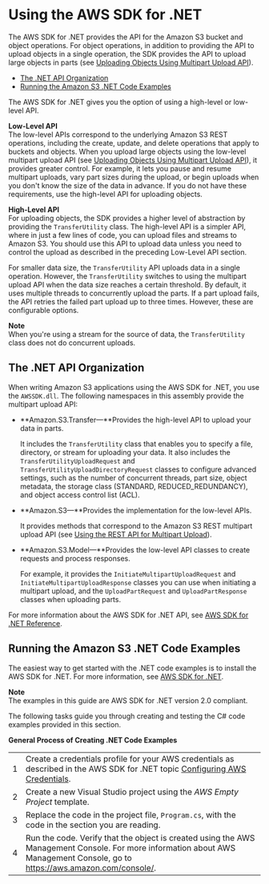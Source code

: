 # Using the AWS SDK for \.NET<a name="UsingTheMPDotNetAPI"></a>

The AWS SDK for \.NET provides the API for the Amazon S3 bucket and object operations\. For object operations, in addition to providing the API to upload objects in a single operation, the SDK provides the API to upload large objects in parts \(see [Uploading Objects Using Multipart Upload API](uploadobjusingmpu.md)\)\. 


+ [The \.NET API Organization](#DotNetAPIOrg)
+ [Running the Amazon S3 \.NET Code Examples](#TestingDotNetApiSamples)

The AWS SDK for \.NET gives you the option of using a high\-level or low\-level API\. 

**Low\-Level API**  
The low\-level APIs correspond to the underlying Amazon S3 REST operations, including the create, update, and delete operations that apply to buckets and objects\. When you upload large objects using the low\-level multipart upload API \(see [Uploading Objects Using Multipart Upload API](uploadobjusingmpu.md)\), it provides greater control\. For example, it lets you pause and resume multipart uploads, vary part sizes during the upload, or begin uploads when you don't know the size of the data in advance\. If you do not have these requirements, use the high\-level API for uploading objects\.

**High\-Level API**  
For uploading objects, the SDK provides a higher level of abstraction by providing the `TransferUtility` class\. The high\-level API is a simpler API, where in just a few lines of code, you can upload files and streams to Amazon S3\. You should use this API to upload data unless you need to control the upload as described in the preceding Low\-Level API section\.

For smaller data size, the `TransferUtility` API uploads data in a single operation\. However, the `TransferUtility` switches to using the multipart upload API when the data size reaches a certain threshold\. By default, it uses multiple threads to concurrently upload the parts\. If a part upload fails, the API retries the failed part upload up to three times\. However, these are configurable options\. 

**Note**  
When you're using a stream for the source of data, the `TransferUtility` class does not do concurrent uploads\.

## The \.NET API Organization<a name="DotNetAPIOrg"></a>

When writing Amazon S3 applications using the AWS SDK for \.NET, you use the `AWSSDK.dll`\. The following namespaces in this assembly provide the multipart upload API:

+ **Amazon\.S3\.Transfer—**Provides the high\-level API to upload your data in parts\. 

  It includes the `TransferUtility` class that enables you to specify a file, directory, or stream for uploading your data\. It also includes the `TransferUtilityUploadRequest` and `TransferUtilityUploadDirectoryRequest` classes to configure advanced settings, such as the number of concurrent threads, part size, object metadata, the storage class \(STANDARD, REDUCED\_REDUNDANCY\), and object access control list \(ACL\)\.

+ **Amazon\.S3—**Provides the implementation for the low\-level APIs\. 

  It provides methods that correspond to the Amazon S3 REST multipart upload API \(see [Using the REST API for Multipart Upload](UsingRESTAPImpUpload.md)\)\.

+ **Amazon\.S3\.Model—**Provides the low\-level API classes to create requests and process responses\.

   For example, it provides the `InitiateMultipartUploadRequest` and `InitiateMultipartUploadResponse` classes you can use when initiating a multipart upload, and the `UploadPartRequest` and `UploadPartResponse` classes when uploading parts\. 

For more information about the AWS SDK for \.NET API, see [AWS SDK for \.NET Reference](http://docs.aws.amazon.com/sdkfornet/latest/apidocs/Index.html)\.

## Running the Amazon S3 \.NET Code Examples<a name="TestingDotNetApiSamples"></a>

The easiest way to get started with the \.NET code examples is to install the AWS SDK for \.NET\. For more information, see [AWS SDK for \.NET](https://aws.amazon.com/sdk-for-net/)\. 

**Note**  
The examples in this guide are AWS SDK for \.NET version 2\.0 compliant\.

The following tasks guide you through creating and testing the C\# code examples provided in this section\. 


**General Process of Creating \.NET Code Examples**  

|  |  | 
| --- |--- |
|  1  |  Create a credentials profile for your AWS credentials as described in the AWS SDK for \.NET topic [Configuring AWS Credentials](http://docs.aws.amazon.com/AWSSdkDocsNET/latest/DeveloperGuide/net-dg-config-creds.html)\.  | 
|  2  |  Create a new Visual Studio project using the *AWS Empty Project* template\.   | 
|  3  |  Replace the code in the project file, `Program.cs`, with the code in the section you are reading\.   | 
|  4  |   Run the code\. Verify that the object is created using the AWS Management Console\. For more information about AWS Management Console, go to [https://aws\.amazon\.com/console/](https://aws.amazon.com/console/)\.  | 